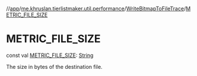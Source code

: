 //[app](../../../index.md)/[me.khruslan.tierlistmaker.util.performance](../index.md)/[WriteBitmapToFileTrace](index.md)/[METRIC_FILE_SIZE](-m-e-t-r-i-c_-f-i-l-e_-s-i-z-e.md)

# METRIC_FILE_SIZE

const val [METRIC_FILE_SIZE](-m-e-t-r-i-c_-f-i-l-e_-s-i-z-e.md): [String](https://kotlinlang.org/api/latest/jvm/stdlib/kotlin/-string/index.html)

The size in bytes of the destination file.
